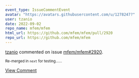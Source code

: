 ```yaml
---
event_type: IssueCommentEvent
avatar: "https://avatars.githubusercontent.com/u/1278247?"
user: tzanio
date: 2022-09-02
repo_name: mfem/mfem
html_url: https://github.com/mfem/mfem/pull/2920
repo_url: https://github.com/mfem/mfem
---
```


<a href='https://github.com/tzanio' target='_blank'>tzanio</a> commented on issue <a href='https://github.com/mfem/mfem/pull/2920' target='_blank'>mfem/mfem#2920</a>.

<small>Re-merged in `next` for testing......</small>

<a href='https://github.com/mfem/mfem/pull/2920' target='_blank'>View Comment</a>